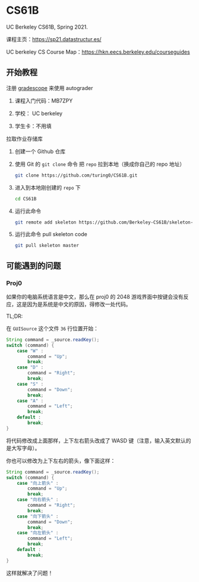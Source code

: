 # CS61B
 UC Berkeley CS61B, Spring 2021. 

课程主页：https://sp21.datastructur.es/

UC berkeley CS Course Map：https://hkn.eecs.berkeley.edu/courseguides

## 开始教程

注册 [gradescope](https://www.gradescope.com/) 来使用 autograder

1. 课程入门代码：MB7ZPY

2. 学校： UC berkeley

3. 学生卡：不用填

拉取作业存储库

1. 创建一个 Github 仓库

2. 使用 Git 的 `git clone` 命令 把 `repo` 拉到本地（换成你自己的 repo 地址）

   ```bash
   git clone https://github.com/turing0/CS61B.git
   ```

3. 进入到本地刚创建的 `repo` 下

   ```bash
   cd CS61B
   ```

4. 运行此命令

   ```bash
   git remote add skeleton https://github.com/Berkeley-CS61B/skeleton-sp21.git
   ```

5. 运行此命令 pull skeleton code 

   ```bash
   git pull skeleton master
   ```

    

## 可能遇到的问题

### Proj0

如果你的电脑系统语言是中文，那么在 proj0 的 2048 游戏界面中按键会没有反应，这是因为是系统是中文的原因，得修改一处代码。

TL;DR:

在 `GUISource` 这个文件 `36` 行位置开始：

```java
String command = _source.readKey();
switch (command) {
    case "W" :
        command = "Up";
        break;
    case "D" :
        command = "Right";
        break;
    case "S" :
        command = "Down";
        break;
    case "A" :
        command = "Left";
        break;
    default :
        break;
}
```

将代码修改成上面那样，上下左右箭头改成了 WASD 键（注意，输入英文默认的是大写字母）。

你也可以修改为上下左右的箭头，像下面这样：

```java
String command = _source.readKey();
switch (command) {
    case "向上箭头" :
        command = "Up";
        break;
    case "向右箭头" :
        command = "Right";
        break;
    case "向下箭头" :
        command = "Down";
        break;
    case "向左箭头" :
        command = "Left";
        break;
    default :
        break;
}
```

这样就解决了问题！
